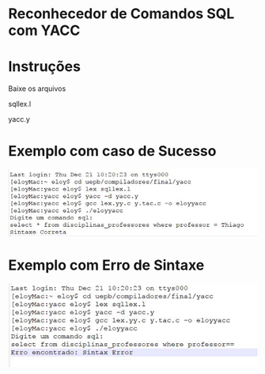 # Reconhecedor de Comandos SQL com YACC


# Instruções

Baixe os arquivos 

sqllex.l

yacc.y
 
# Exemplo com caso de Sucesso

![sucesso](https://github.com/alexeloy/yacc_eloy/blob/master/Screenshot_Sucesso.jpg)

# Exemplo com Erro de Sintaxe

![Falha](https://github.com/alexeloy/yacc_eloy/blob/master/Screenshot_Falha.JPG)
